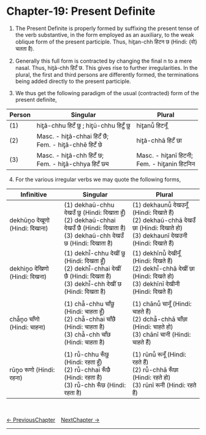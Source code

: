# Chapter-19: Present Definite

1. The Present Definite is properly formed by suffixing the present tense of the verb substantive, in the form employed as an auxiliary, to the weak oblique form of the present participle. Thus, hit̥an-chh हिटन छ (Hindi: {वो} चलता है).

2. Generally this full form is contracted by changing the final n to a mere nasal. Thus, hit̥ã-chh हिटँ छ. This gives rise to further irregularities. In the plural, the first and third persons are differently formed, the terminations being added directly to the present participle.

3.	We thus get the following paradigm of the usual (contracted) form of the present definite,

| Person | Singular | Plural |
| ------------- | ------------- | ------------- |
| (1) | hit̥ã-chhu हिटँ छु ; hit̥ũ-chhu हिटुँ छु | hit̥anū̃ हिटनूँ |
| (2) | Masc. - hit̥ã-chhai हिटँ छै; <br>Fem. - hit̥ã-chhē हिटँ छे | hit̥ã-chhā हिटँ छा |
| (3) | Masc. - hit̥ã-chh हिटँ छ; <br>Fem. - hit̥ã-chhya हिटँ छ्य | Masc. - hit̥anī हिटनी; <br>Fem. - hit̥anin हिटनिन |

4. For the various irregular verbs we may quote the following forms,

| Infinitive | Singular | Plural |
| ------------- | ------------- | ------------- |
| dekhūn̥o देखूणो (Hindi: दिखाना) | (1) dekhaũ-chhu देखउँ छु (Hindi: दिखाता हूँ)<br>(2) dekhaũ-chhai देखउँ छै (Hindi: दिखाता है)<br>(3) dekhaũ-chh देखउँ छ (Hindi: दिखाता है) | (1) dekhaunū̃ देखउनूँ (Hindi: दिखाते हैं)<br>(2) dekhaũ-chhā देखउँ छा (Hindi: दिखाते हो)<br>(3) dekhaunī देखउनी (Hindi: दिखाते हैं) |
| dekhin̥o देखिणो (Hindi: दिखना) | (1) dekhī̃-chhu देखीं छु (Hindi: दिखता हूँ)<br>(2) dekhī̃-chhai देखीं छै (Hindi: दिखता है)<br>(3) dekhī̃-chh देखीं छ (Hindi: दिखता है) | (1) dekhīnū̃ देखीनूँ (Hindi: दिखते हैं)<br>(2) dekhī̃-chhā देखीं छा (Hindi: दिखते हो)<br>(3) dekhīnī देखीनी (Hindi: दिखते हैं) |
|  |  |  |
| chā̃n̥o चाँणो (Hindi: चाहना) | (1) chā̃-chhu चाँछु (Hindi: चाहता हूँ)<br>(2) chā̃-chhai चाँछै (Hindi: चाहता है)<br>(3) chā̃-chh चाँछ (Hindi: चाहता है) | (1) chānū̃ चानूँ (Hindi: चाहते हैं)<br>(2) dchā̃-chhā चाँछा (Hindi: चाहते हो)<br>(3) chānī चानी (Hindi: चाहते हैं) |
|  |  |  |
| rūn̥o रूणो (Hindi: रहना) | (1) rū̃-chhu रूँछु (Hindi: रहता हूँ)<br>(2) rū̃-chhai रूँछै (Hindi: रहता है)<br>(3) rū̃-chh रूँछ (Hindi: रहता है) | (1) rūnū̃ रूनूँ (Hindi: रहते हैं)<br>(2) rū̃-chhā रूँछा (Hindi: रहते हो)<br>(3) rūnī रूनी (Hindi: रहते हैं) |

<br>

[<- PreviousChapter](/major/18_PastConditional.md) &ensp; [NextChapter ->](https://pages.github.com/)

---